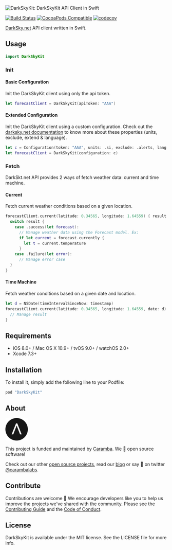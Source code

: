 ![DarkSkyKit: DarkSkyKit API Client in Swift](assets/darksky-header.png)

[![Build Status](https://travis-ci.org/carambalabs/DarkSkyKit.svg?branch=master)](https://travis-ci.org/carambalabs/DarkSkyKit)
[![CocoaPods Compatible](https://img.shields.io/cocoapods/v/DarkSkyKit.svg)](https://img.shields.io/cocoapods/v/DarkSkyKit.svg)
[![codecov](https://codecov.io/gh/carambalabs/DarkSkyKit/branch/master/graph/badge.svg)](https://codecov.io/gh/carambalabs/DarkSkyKit)

[DarkSky.net](https://darksky.net) API client written in Swift.

## Usage

```swift
import DarkSkyKit
```

### Init

#### Basic Configuration
Init the DarkSkyKit client using only the api token.
```swift
let forecastClient = DarkSkyKit(apiToken: "AAA")
```

#### Extended Configuration
Init the DarkSkyKit client using a custom configuration. Check out the [darksky.net documentation](https://darksky.net/dev/) to know more about these properties (units, exclude, extend & language).
```swift
let c = Configuration(token: "AAA", units: .si, exclude: .alerts, lang: "ES")
let forecastClient = DarkSkyKit(configuration: c)
```

### Fetch
DarkSkt.net API provides 2 ways of fetch weather data: current and time machine.

#### Current
Fetch current weather conditions based on a given location.
```swift
forecastClient.current(latitude: 0.34565, longitude: 1.64559) { result in
  switch result {
    case .success(let forecast):
      // Manage weather data using the Forecast model. Ex:
      if let current = forecast.currently {
        let t = current.temperature
      }
    case .failure(let error):
      // Manage error case
  }
}

```

#### Time Machine
Fetch weather conditions based on a given date and location.
```swift
let d = NSDate(timeIntervalSinceNow: timestamp)
forecastClient.current(latitude: 0.34565, longitude: 1.64559, date: d) { result in
  // Manage result
}

```

## Requirements

* iOS 8.0+ / Mac OS X 10.9+ / tvOS 9.0+ / watchOS 2.0+
* Xcode 7.3+

## Installation

To install it, simply add the following line to your Podfile:

```ruby
pod "DarkSkyKit"
```

## About

<img src="https://github.com/carambalabs/Foundation/blob/master/ASSETS/avatar_rounded.png?raw=true" width="70" />

This project is funded and maintained by [Caramba](http://caramba.io). We 💛 open source software!

Check out our other [open source projects](https://github.com/carambalabs/), read our [blog](http://blog.caramba.io) or say :wave: on twitter [@carambalabs](http://twitter.com/carambalabs).

## Contribute

Contributions are welcome :metal: We encourage developers like you to help us improve the projects we've shared with the community. Please see the [Contributing Guide](https://github.com/carambalabs/Foundation/blob/master/CONTRIBUTING.md) and the [Code of Conduct](https://github.com/carambalabs/Foundation/blob/master/CONDUCT.md).

## License

DarkSkyKit is available under the MIT license. See the LICENSE file for more info.
